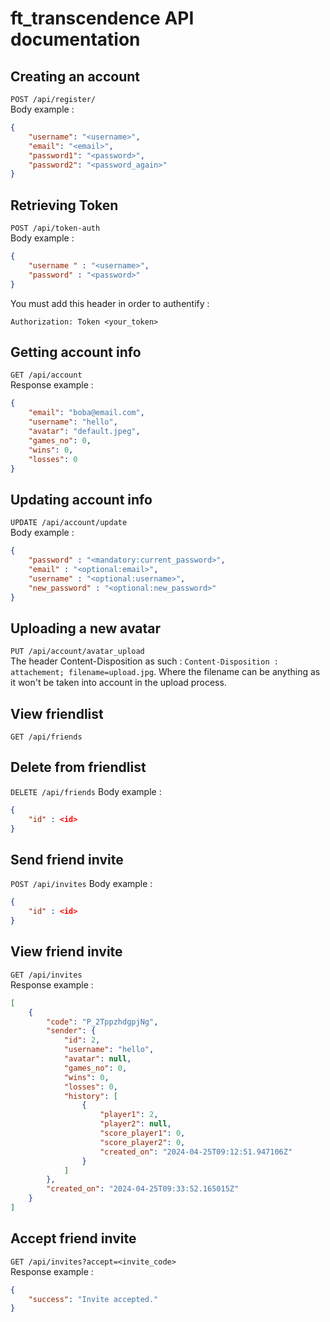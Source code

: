 # ft_transcendence API documentation

## Creating an account

`POST /api/register/` \
Body example :
```json
{
    "username": "<username>",
    "email": "<email>",
    "password1": "<password>",
    "password2": "<password_again>"
}
```

## Retrieving Token

`POST /api/token-auth` \
Body example :
```json
{
    "username " : "<username>",
    "password" : "<password>"
}
```

You must add this header in order to authentify :
```
Authorization: Token <your_token>
```

## Getting account info

`GET /api/account` \
Response example : 
```json
{
	"email": "boba@email.com",
	"username": "hello",
	"avatar": "default.jpeg",
	"games_no": 0,
	"wins": 0,
	"losses": 0
}
```

## Updating account info
`UPDATE /api/account/update` \
Body example :
```json
{
    "password" : "<mandatory:current_password>",
    "email" : "<optional:email>",
    "username" : "<optional:username>",
    "new_password" : "<optional:new_password>"
}
```

## Uploading a new avatar
`PUT /api/account/avatar_upload` \
The header Content-Disposition as such : `Content-Disposition : attachement; filename=upload.jpg`. Where the filename can be anything as it won't be taken into account in the upload process.

## View friendlist
`GET /api/friends`

## Delete from friendlist
`DELETE /api/friends`
Body example :
```json
{
    "id" : <id>
}
```

## Send friend invite
`POST /api/invites`
Body example :
```json
{
    "id" : <id>
}
```

## View friend invite
`GET /api/invites` \
Response example :
```json
[
	{
		"code": "P_2TppzhdgpjNg",
		"sender": {
			"id": 2,
			"username": "hello",
			"avatar": null,
			"games_no": 0,
			"wins": 0,
			"losses": 0,
			"history": [
				{
					"player1": 2,
					"player2": null,
					"score_player1": 0,
					"score_player2": 0,
					"created_on": "2024-04-25T09:12:51.947106Z"
				}
			]
		},
		"created_on": "2024-04-25T09:33:52.165015Z"
	}
]
```
## Accept friend invite
`GET /api/invites?accept=<invite_code>` \
Response example :
```json
{
	"success": "Invite accepted."
}
```
